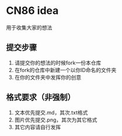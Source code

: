 # CN86 idea
用于收集大家的想法
## 提交步骤
1. 请提交你的想法的时候fork一份本仓库
2. 在fork的仓库中新建一个以你ID命名的文件夹
3. 在你的文件夹中发挥你的创意
## 格式要求（非强制）
1. 文本优先提交.md，其次.txt格式
2. 图片优先提交.png，其次为其它格式
3. 其它内容请自行发挥
